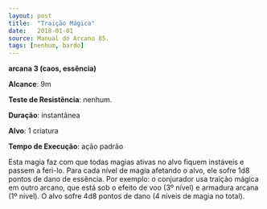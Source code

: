 ```yaml
---
layout: post
title:  "Traição Mágica"
date:   2018-01-01
source: Manual do Arcano 85.
tags: [nenhum, bardo]
---
```


**arcana 3 (caos, essência)**

**Alcance**: 9m

**Teste de Resistência**: nenhum.

**Duração**: instantânea

**Alvo**: 1 criatura

**Tempo de Execução**: ação padrão

Esta magia faz com que todas magias ativas no alvo fiquem instáveis e passem a feri-lo. Para cada nível de magia afetando o alvo, ele sofre 1d8 pontos de dano de essência. Por exemplo: o conjurador usa traição mágica em outro arcano, que está sob o efeito de voo (3º nível) e armadura arcana (1º nível). O alvo sofre 4d8 pontos de dano (4 níveis de magia no total).
